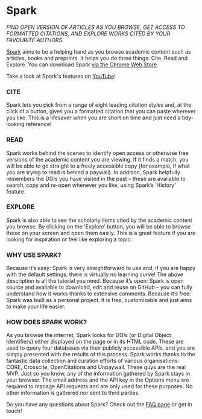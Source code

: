 # Spark

*FIND OPEN VERSION OF ARTICLES AS YOU BROWSE, GET ACCESS TO FORMATTED CITATIONS, AND EXPLORE WORKS CITED BY YOUR FAVOURITE AUTHORS.*

[Spark](https://chiarelliandrea.com/portfolio/spark-extension-open-access/) aims to be a helping hand as you browse academic content such as articles, books and preprints. It helps you do three things: Cite, Read and Explore. You can download Spark [via the Chrome Web Store](https://chrome.google.com/webstore/detail/spark/dfcldhbleocbnmbmnbgnljaeficpbkck).

Take a look at Spark's features on [YouTube](https://www.youtube.com/watch?v=gYBf8zm-hyQ)!

### CITE

Spark lets you pick from a range of eight leading citation styles and, at the click of a button, gives you a formatted citation that you can paste wherever you like. This is a lifesaver when you are short on time and just need a tidy-looking reference!

### READ

Spark works behind the scenes to identify open access or otherwise free versions of the academic content you are viewing. If it finds a match, you will be able to go straight to a freely accessible copy (for example, if what you are trying to read is behind a paywall). In addition, Spark helpfully remembers the DOIs you have visited in the past – these are available to search, copy and re-open whenever you like, using Spark’s ‘History’ feature.

### EXPLORE

Spark is also able to see the scholarly items cited by the academic content you browse. By clicking on the ‘Explore’ button, you will be able to browse these on your screen and open them easily. This is a great feature if you are looking for inspiration or feel like exploring a topic.

### WHY USE SPARK?

Because it’s easy: Spark is very straightforward to use and, if you are happy with the default settings, there is virtually no learning curve! The above description is all the tutorial you need.
Because it’s open: Spark is open source and available to download, edit and reuse on GitHub – you can fully understand how it works thanks to extensive comments.
Because it’s free: Spark was built as a personal project. It is free, customisable and just aims to make your life easier.

### HOW DOES SPARK WORK?

As you browse the internet, Spark looks for DOIs (or Digital Object Identifiers) either displayed on the page or in its HTML code. These are used to query four databases via their publicly accessible APIs, and you are simply presented with the results of this process. Spark works thanks to the fantastic data collection and curation efforts of various organisations: CORE, Crosscite, OpenCitations and Unpaywall. These guys are the real MVP.
Just so you know, any of the information gathered by Spark stays in your browser. The email address and the API key in the Options menu are required to manage API requests and are only used for these purposes. No other information is gathered nor sent to third parties.

Do you have any questions about Spark? Check out the [FAQ page](https://chiarelliandrea.com/2021/09/04/spark-frequently-asked-questions-faq/) or get in touch!
